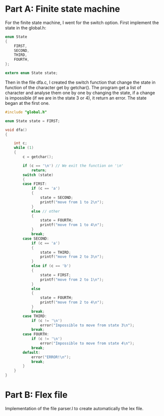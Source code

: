 # Part A: Finite state machine

For the finite state machine, I went for the switch option.
First implement the state in the global.h:

```C
enum State
{
    FIRST,
    SECOND,
    THIRD,
    FOURTH,
};

extern enum State state;
```

Then in the file dfa.c, I created the switch function that change the state in function of the character get by getchar().
The program get a list of character and analyse them one by one by changing the state, if a change is impossible (if we are in the state 3 or 4), it return an error.
The state began at the first one.

```C
#include "global.h"

enum State state = FIRST;

void dfa()
{

    int c;
    while (1)
    {
        c = getchar();

        if (c == '\n') // We exit the function on '\n'
            return;
        switch (state)
        {
        case FIRST:
            if (c == 'a')
            {
                state = SECOND;
                printf("move from 1 to 2\n");
            }
            else // other
            {
                state = FOURTH;
                printf("move from 1 to 4\n");
            }
            break;
        case SECOND:
            if (c == 'a')
            {
                state = THIRD;
                printf("move from 2 to 3\n");
            }
            else if (c == 'b')
            {
                state = FIRST;
                printf("move from 2 to 1\n");
            }
            else
            {
                state = FOURTH;
                printf("move from 2 to 4\n");
            }
            break;
        case THIRD:
            if (c != '\n')
                error("Impossible to move from state 3\n");
            break;
        case FOURTH:
            if (c != '\n')
                error("Impossible to move from state 4\n");
            break;
        default:
            error("ERROR!\n");
            break;
        }
    }
}
```

# Part B: Flex file

Implementation of the file parser.l to create automatically the lex file.
